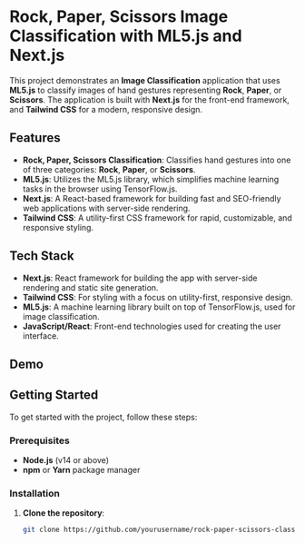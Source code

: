 # Rock, Paper, Scissors Image Classification with ML5.js and Next.js

This project demonstrates an **Image Classification** application that uses **ML5.js** to classify images of hand gestures representing **Rock**, **Paper**, or **Scissors**. The application is built with **Next.js** for the front-end framework, and **Tailwind CSS** for a modern, responsive design.

## Features
- **Rock, Paper, Scissors Classification**: Classifies hand gestures into one of three categories: **Rock**, **Paper**, or **Scissors**.
- **ML5.js**: Utilizes the ML5.js library, which simplifies machine learning tasks in the browser using TensorFlow.js.
- **Next.js**: A React-based framework for building fast and SEO-friendly web applications with server-side rendering.
- **Tailwind CSS**: A utility-first CSS framework for rapid, customizable, and responsive styling.

## Tech Stack
- **Next.js**: React framework for building the app with server-side rendering and static site generation.
- **Tailwind CSS**: For styling with a focus on utility-first, responsive design.
- **ML5.js**: A machine learning library built on top of TensorFlow.js, used for image classification.
- **JavaScript/React**: Front-end technologies used for creating the user interface.

## Demo


## Getting Started

To get started with the project, follow these steps:

### Prerequisites

- **Node.js** (v14 or above)
- **npm** or **Yarn** package manager

### Installation

1. **Clone the repository**:
   ```bash
   git clone https://github.com/yourusername/rock-paper-scissors-classification.git
